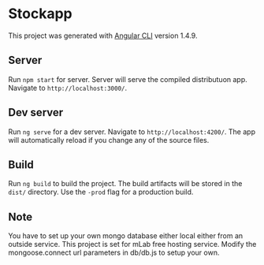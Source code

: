 # Stockapp

This project was generated with [Angular CLI](https://github.com/angular/angular-cli) version 1.4.9.

## Server

Run `npm start` for server. Server will serve the compiled distributuon app. Navigate to `http://localhost:3000/`.

## Dev server

Run `ng serve` for a dev server. Navigate to `http://localhost:4200/`. The app will automatically reload if you change any of the source files.

## Build

Run `ng build` to build the project. The build artifacts will be stored in the `dist/` directory. Use the `-prod` flag for a production build.

## Note

You have to set up your own mongo database either local either from an outside service. This project is set for mLab free hosting service. Modify the mongoose.connect url parameters in db/db.js to setup your own. 